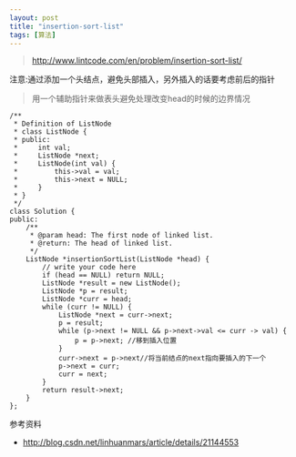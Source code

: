 ```yaml
---
layout: post
title: "insertion-sort-list"
tags: [算法]
---	
```

	
>http://www.lintcode.com/en/problem/insertion-sort-list/

注意:通过添加一个头结点，避免头部插入，另外插入的话要考虑前后的指针

>用一个辅助指针来做表头避免处理改变head的时候的边界情况

	/**
	 * Definition of ListNode
	 * class ListNode {
	 * public:
	 *     int val;
	 *     ListNode *next;
	 *     ListNode(int val) {
	 *         this->val = val;
	 *         this->next = NULL;
	 *     }
	 * }
	 */
	class Solution {
	public:
	    /**
	     * @param head: The first node of linked list.
	     * @return: The head of linked list.
	     */
	    ListNode *insertionSortList(ListNode *head) {
	        // write your code here
	        if (head == NULL) return NULL;
	        ListNode *result = new ListNode();
	        ListNode *p = result;
	        ListNode *curr = head;
	        while (curr != NULL) {
	            ListNode *next = curr->next;
	            p = result;
	            while (p->next != NULL && p->next->val <= curr -> val) {
	                p = p->next; //移到插入位置
	            }
	            curr->next = p->next//将当前结点的next指向要插入的下一个
	            p->next = curr;
	            curr = next;
	        }
	        return result->next;
	    }
	};



参考资料

+ http://blog.csdn.net/linhuanmars/article/details/21144553